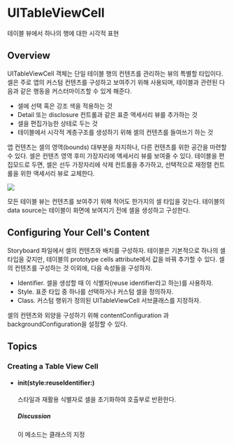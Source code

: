 # UITableViewCell

테이블 뷰에서 하나의 행에 대한 시각적 표현

## Overview

UITableViewCell 객체는 단일 테이블 행의 컨텐츠를 관리하는 뷰의 특별할 타입이다. 셀은 주로 앱의 커스텀 컨텐츠를 구성하고 보여주기 위해 사용되며, 테이블과 관련된 다음과 같은 행동을 커스터마이즈할 수 있게 해준다. 

- 셀에 선택 혹은 강조 색을 적용하는 것 
- Detail 또는 disclosure 컨트롤과 같은 표준 액세서리 뷰를 추가하는 것
- 셀을 편집가능한 상테로 두는 것
- 테이블에서 시각적 계층구조를 생성하기 위해 셀의 컨텐츠를 들여쓰기 하는 것

앱 컨텐츠는 셀의 영역(bounds) 대부분을 차지하나, 다른 컨텐츠를 위한 공간을 마련할 수 있다. 셀은 컨텐츠 영역 후미 가장자리에 액세서리 뷰를 보여줄 수 있다. 테이블을 편집모드로 두면, 셀은 선두 가장자리에 삭제 컨트롤을 추가하고, 선택적으로 재정렬 컨트롤을 위한 액세서리 뷰로 교체한다.

![](https://docs-assets.developer.apple.com/published/2128ef91ee/a27538d0-bc9a-4972-aa83-8616889d7959.png)

모든 테이블 뷰는 컨텐츠를 보여주기 위해 적어도 한가지의 셀 타입을 갖는다. 테이블의 data source는 테이블이 화면에 보여지기 전에 셀을 생성하고 구성한다. 

## Configuring Your Cell's Content

Storyboard 파일에서 셀의 컨텐츠와 배치를 구성하자. 테이블은 기본적으로 하나의 셀 타입을 갖지만, 테이블의 prototype cells attribute에서 값을 바꿔 추가할 수 있다. 셀의 컨텐츠를 구성하는 것 이외에, 다음 속성들을 구성하자.

- Identifier. 셀을 생성할 때 이 식별자(reuse identifier라고 하는)를 사용하자.
- Style. 표준 타입 중 하나를 선택하거나 커스텀 셀을 정의하자.
- Class. 커스텀 행위가 정의된 UITableViewCell 서브클래스를 지정하자.

셀의 컨텐츠와 외양을 구성하기 위해 contentConfiguration 과 backgroundConfiguration을 설정할 수 있다.



## Topics

### Creating a Table View Cell

- #### init(style:reuseIdentifier:)

  스타일과 재활용 식별자로 셀을 초기화하여 호출부로 반환한다.

  ##### Discussion

  이 메소드는 클래스의 지정